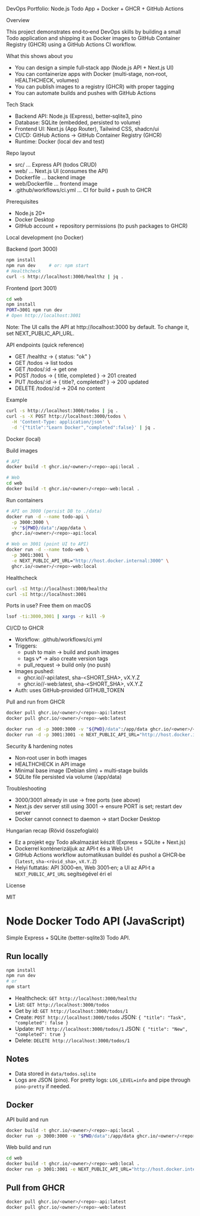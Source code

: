 DevOps Portfolio: Node.js Todo App + Docker + GHCR + GitHub Actions

Overview

This project demonstrates end‑to‑end DevOps skills by building a small Todo application and shipping it as Docker images to GitHub Container Registry (GHCR) using a GitHub Actions CI workflow.

What this shows about you

- You can design a simple full‑stack app (Node.js API + Next.js UI)
- You can containerize apps with Docker (multi‑stage, non‑root, HEALTHCHECK, volumes)
- You can publish images to a registry (GHCR) with proper tagging
- You can automate builds and pushes with GitHub Actions

Tech Stack

- Backend API: Node.js (Express), better‑sqlite3, pino
- Database: SQLite (embedded, persisted to volume)
- Frontend UI: Next.js (App Router), Tailwind CSS, shadcn/ui
- CI/CD: GitHub Actions → GitHub Container Registry (GHCR)
- Runtime: Docker (local dev and test)

Repo layout

- src/ … Express API (todos CRUD)
- web/ … Next.js UI (consumes the API)
- Dockerfile … backend image
- web/Dockerfile … frontend image
- .github/workflows/ci.yml … CI for build + push to GHCR

Prerequisites

- Node.js 20+
- Docker Desktop
- GitHub account + repository permissions (to push packages to GHCR)

Local development (no Docker)

Backend (port 3000)

```bash
npm install
npm run dev     # or: npm start
# Healthcheck
curl -s http://localhost:3000/healthz | jq .
```

Frontend (port 3001)

```bash
cd web
npm install
PORT=3001 npm run dev
# Open http://localhost:3001
```

Note: The UI calls the API at http://localhost:3000 by default. To change it, set NEXT_PUBLIC_API_URL.

API endpoints (quick reference)

- GET /healthz → { status: "ok" }
- GET /todos → list todos
- GET /todos/:id → get one
- POST /todos → { title, completed } → 201 created
- PUT /todos/:id → { title?, completed? } → 200 updated
- DELETE /todos/:id → 204 no content

Example

```bash
curl -s http://localhost:3000/todos | jq .
curl -s -X POST http://localhost:3000/todos \
  -H 'Content-Type: application/json' \
  -d '{"title":"Learn Docker","completed":false}' | jq .
```

Docker (local)

Build images

```bash
# API
docker build -t ghcr.io/<owner>/<repo>-api:local .

# Web
cd web
docker build -t ghcr.io/<owner>/<repo>-web:local .
```

Run containers

```bash
# API on 3000 (persist DB to ./data)
docker run -d --name todo-api \
  -p 3000:3000 \
  -v "${PWD}/data":/app/data \
  ghcr.io/<owner>/<repo>-api:local

# Web on 3001 (point UI to API)
docker run -d --name todo-web \
  -p 3001:3001 \
  -e NEXT_PUBLIC_API_URL="http://host.docker.internal:3000" \
  ghcr.io/<owner>/<repo>-web:local
```

Healthcheck

```bash
curl -sI http://localhost:3000/healthz
curl -sI http://localhost:3001
```

Ports in use? Free them on macOS

```bash
lsof -ti:3000,3001 | xargs -r kill -9
```

CI/CD to GHCR

- Workflow: .github/workflows/ci.yml
- Triggers:
  - push to main → build and push images
  - tags v* → also create version tags
  - pull_request → build only (no push)
- Images pushed:
  - ghcr.io/<owner>/<repo>-api:latest, sha-<SHORT_SHA>, vX.Y.Z
  - ghcr.io/<owner>/<repo>-web:latest, sha-<SHORT_SHA>, vX.Y.Z
- Auth: uses GitHub‑provided GITHUB_TOKEN

Pull and run from GHCR

```bash
docker pull ghcr.io/<owner>/<repo>-api:latest
docker pull ghcr.io/<owner>/<repo>-web:latest

docker run -d -p 3000:3000 -v "${PWD}/data":/app/data ghcr.io/<owner>/<repo>-api:latest
docker run -d -p 3001:3001 -e NEXT_PUBLIC_API_URL="http://host.docker.internal:3000" ghcr.io/<owner>/<repo>-web:latest
```

Security & hardening notes

- Non‑root user in both images
- HEALTHCHECK in API image
- Minimal base image (Debian slim) + multi‑stage builds
- SQLite file persisted via volume (/app/data)

Troubleshooting

- 3000/3001 already in use → free ports (see above)
- Next.js dev server still using 3001 → ensure PORT is set; restart dev server
- Docker cannot connect to daemon → start Docker Desktop

Hungarian recap (Rövid összefoglaló)

- Ez a projekt egy Todo alkalmazást készít (Express + SQLite + Next.js)
- Dockerrel konténerizáljuk az API‑t és a Web UI‑t
- GitHub Actions workflow automatikusan buildel és pushol a GHCR‑be (`latest`, `sha-<rövid_sha>`, `vX.Y.Z`)
- Helyi futtatás: API 3000‑en, Web 3001‑en; a UI az API‑t a `NEXT_PUBLIC_API_URL` segítségével éri el

License

MIT
# Node Docker Todo API (JavaScript)

Simple Express + SQLite (better-sqlite3) Todo API.

## Run locally

```bash
npm install
npm run dev
# or
npm start
```

- Healthcheck: `GET http://localhost:3000/healthz`
- List: `GET http://localhost:3000/todos`
- Get by id: `GET http://localhost:3000/todos/1`
- Create: `POST http://localhost:3000/todos` JSON: `{ "title": "Task", "completed": false }`
- Update: `PUT http://localhost:3000/todos/1` JSON: `{ "title": "New", "completed": true }`
- Delete: `DELETE http://localhost:3000/todos/1`

## Notes
- Data stored in `data/todos.sqlite`
- Logs are JSON (pino). For pretty logs: `LOG_LEVEL=info` and pipe through `pino-pretty` if needed.

## Docker

API build and run

```bash
docker build -t ghcr.io/<owner>/<repo>-api:local .
docker run -p 3000:3000 -v "$PWD/data":/app/data ghcr.io/<owner>/<repo>-api:local
```

Web build and run

```bash
cd web
docker build -t ghcr.io/<owner>/<repo>-web:local .
docker run -p 3001:3001 -e NEXT_PUBLIC_API_URL="http://host.docker.internal:3000" ghcr.io/<owner>/<repo>-web:local
```

## Pull from GHCR

```bash
docker pull ghcr.io/<owner>/<repo>-api:latest
docker pull ghcr.io/<owner>/<repo>-web:latest
```
